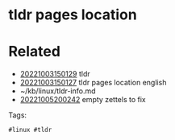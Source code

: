 # tldr pages location

# Related

- [20221003150129](/zet/20221003150129/README.md) tldr
- [20221003150127](/zet/20221003150127/README.md) tldr pages location english
- ~/kb/linux/tldr-info.md
- [20221005200242](/zet/20221005200242/README.md) empty zettels to fix

Tags:

    #linux #tldr 
